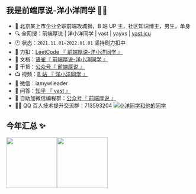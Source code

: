 ## 我是前端厚说-洋小洋同学 👋👋

- 🧑 北京某上市企业全职前端攻城狮，B 站 UP 主，社区知识博主，男生，单身
- 🔍 全网搜：前端厚说 | 洋小洋同学 | vast | yayxs | <a href="http://vast.icu/" target="_blank">vast.icu</a>
- 🕐 状态：`2021.11.01~2022.01.01` 坚持刷力扣中
- 🧮 力扣：<a href="https://leetcode-cn.com/progress/" target="_blank">LeetCode 『 前端厚说-洋小洋同学 』</a>
- 📝 文档：<a href="https://www.yuque.com/yayxs?tab=books" target="_blank">语雀『 前端厚说-洋小洋同学 』</a>
- 🚀 干货：<a href="" target="_blank">公众号『 前端厚说 』</a>
- 📺 视频：<a href="https://space.bilibili.com/310726273" target="_blank">B 站 『 洋小洋同学 』</a>
- 💬 微信：iamywlleader
- 🤔 问答：<a href="https://www.zhihu.com/people/gao-zi-yuan-de-cheng-xu-yuan" target="_blank">知乎 『 vast 』</a>
- 🔗 自助加微信编程群：<a target="_blank" href="">公众号『 前端厚说 』</a>
- 👫🏻 QQ 百人技术提升交流群：713593204 <a target="_blank" href="https://jq.qq.com/?_wv=1027&k=YYKAm6bl"><img border="0" src="https://pub.idqqimg.com/wpa/images/group.png" alt="小洋同学和他的同学" title="小洋同学和他的同学" /></a>

## 今年汇总 ✨

<img align="" height="137px" src="https://github-readme-stats.vercel.app/api?username=yayxs&hide_title=true&hide_border=true&show_icons=true&include_all_commits=true&line_height=21&bg_color=0,EC6C6C,FFD479,FFFC79,73FA79&theme=graywhite&locale=cn" /><img align="" height="137px" src="https://github-readme-stats.vercel.app/api/top-langs/?username=yayxs&hide_title=true&hide_border=true&layout=compact&bg_color=0,73FA79,73FDFF,D783FF&theme=graywhite&locale=cn" />
